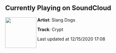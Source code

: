 ## Currently Playing on SoundCloud

[<img align="left" width="100" src="https://i1.sndcdn.com/artworks-0z0AnDzvEEzaVRK1-NBYJsQ-t50x50.jpg">](https://soundcloud.com/slangdogs/crypt)

**Artist**: Slang Dogs 

**Track**: Crypt

Last updated at 12/15/2020 17:08
